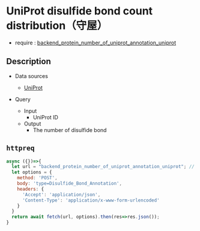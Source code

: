 # UniProt disulfide bond count distribution（守屋）

- require : [backend_protein_number_of_uniprot_annotation_uniprot](./backend_protein_number_of_uniprot_annotation_uniprot)
## Description

- Data sources
    - [UniProt](https://www.uniprot.org/)

- Query
    - Input
        - UniProt ID
    - Output
        - The number of disulfide bond

## `httpreq`

```javascript
async ({})=>{
  let url = "backend_protein_number_of_uniprot_annotation_uniprot"; // parent SPARQLet relative path
  let options = {
    method: 'POST',
    body: 'type=Disulfide_Bond_Annotation',
    headers: {
      'Accept': 'application/json',
      'Content-Type': 'application/x-www-form-urlencoded'
    }
  }
  return await fetch(url, options).then(res=>res.json());
}
```